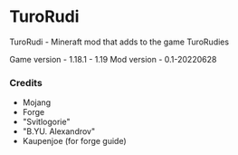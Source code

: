 # TuroRudi
TuroRudi - Mineraft mod that adds to the game TuroRudies

Game version - 1.18.1 - 1.19
Mod version - 0.1-20220628

### Credits
* Mojang
* Forge
* "Svitlogorie"
* "B.YU. Alexandrov"
* Kaupenjoe (for forge guide)
